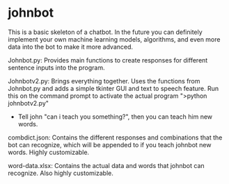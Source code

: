 # johnbot
This is a basic skeleton of a chatbot. In the future you can definitely implement your own machine learning models, algorithms, and even more data into the bot to 
make it more advanced.

Johnbot.py: Provides main functions to create responses for different sentence inputs into the program.

Johnbotv2.py: Brings everything together. Uses the functions from Johnbot.py and adds a simple tkinter GUI and text to speech feature. Run this on the command prompt to 
activate the actual program ">python johnbotv2.py"
   - Tell john "can i teach you something?", then you can teach him new words.

combdict.json: Contains the different responses and combinations that the bot can recognize, which will be appended to if you teach johnbot new words. Highly 
customizable.

word-data.xlsx: Contains the actual data and words that johnbot can recognize. Also highly customizable.

